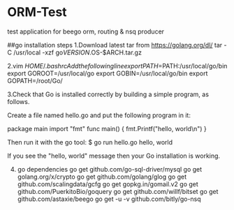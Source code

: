 # ORM-Test
test application for beego orm, routing & nsq producer

##go installation steps
1.Download latest tar from https://golang.org/dl/
  tar -C /usr/local -xzf go$VERSION.$OS-$ARCH.tar.gz

2.vim $HOME/.bashrc
  Add the following line
  export PATH=$PATH:/usr/local/go/bin
  export GOROOT=/usr/local/go
  export GOBIN=/usr/local/go/bin
  export GOPATH=/root/Go/
  
3.Check that Go is installed correctly by building a simple program, as follows.

Create a file named hello.go and put the following program in it:

package main
import "fmt"
func main() {
    fmt.Printf("hello, world\n")
}

Then run it with the go tool:
$ go run hello.go
hello, world

If you see the "hello, world" message then your Go installation is working.

4. go dependencies
go get github.com/go-sql-driver/mysql
go get golang.org/x/crypto
go get github.com/golang/glog
go get github.com/scalingdata/gcfg
go get gopkg.in/gomail.v2
go get github.com/PuerkitoBio/goquery
go get github.com/willf/bitset
go get github.com/astaxie/beego
go get -u -v github.com/bitly/go-nsq
